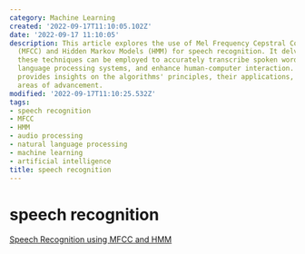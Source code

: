 ```yaml
---
category: Machine Learning
created: '2022-09-17T11:10:05.102Z'
date: '2022-09-17 11:10:05'
description: This article explores the use of Mel Frequency Cepstral Coefficients
  (MFCC) and Hidden Markov Models (HMM) for speech recognition. It delves into how
  these techniques can be employed to accurately transcribe spoken words, improve
  language processing systems, and enhance human-computer interaction. The article
  provides insights on the algorithms' principles, their applications, and potential
  areas of advancement.
modified: '2022-09-17T11:10:25.532Z'
tags:
- speech recognition
- MFCC
- HMM
- audio processing
- natural language processing
- machine learning
- artificial intelligence
title: speech recognition
---
```


# speech recognition

[Speech Recognition using MFCC and HMM](https://datascience.netlify.app/general/2017/09/14/data_science_20.html)
